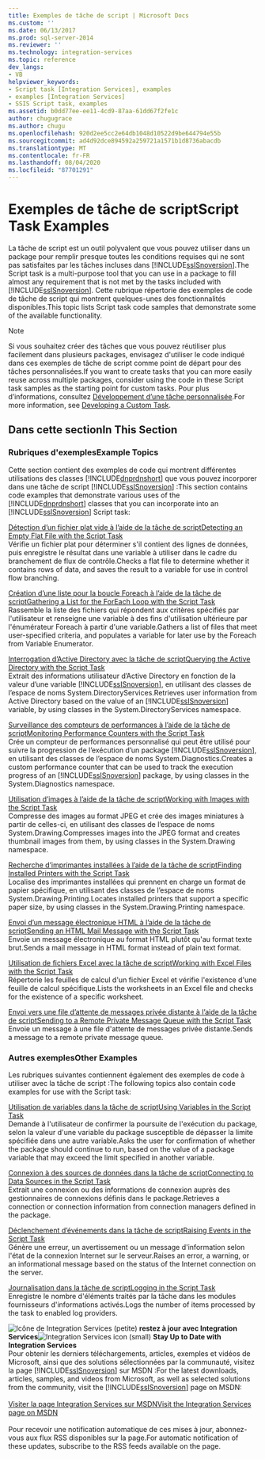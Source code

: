 ```yaml
---
title: Exemples de tâche de script | Microsoft Docs
ms.custom: ''
ms.date: 06/13/2017
ms.prod: sql-server-2014
ms.reviewer: ''
ms.technology: integration-services
ms.topic: reference
dev_langs:
- VB
helpviewer_keywords:
- Script task [Integration Services], examples
- examples [Integration Services]
- SSIS Script task, examples
ms.assetid: b0dd77ee-ee11-4cd9-87aa-61dd67f2fe1c
author: chugugrace
ms.author: chugu
ms.openlocfilehash: 920d2ee5cc2e64db1048d10522d9be644794e55b
ms.sourcegitcommit: ad4d92dce894592a259721a1571b1d8736abacdb
ms.translationtype: MT
ms.contentlocale: fr-FR
ms.lasthandoff: 08/04/2020
ms.locfileid: "87701291"
---
```

# <a name="script-task-examples"></a><span data-ttu-id="354a0-102">Exemples de tâche de script</span><span class="sxs-lookup"><span data-stu-id="354a0-102">Script Task Examples</span></span>
  <span data-ttu-id="354a0-103">La tâche de script est un outil polyvalent que vous pouvez utiliser dans un package pour remplir presque toutes les conditions requises qui ne sont pas satisfaites par les tâches incluses dans [!INCLUDE[ssISnoversion](../../includes/ssisnoversion-md.md)].</span><span class="sxs-lookup"><span data-stu-id="354a0-103">The Script task is a multi-purpose tool that you can use in a package to fill almost any requirement that is not met by the tasks included with [!INCLUDE[ssISnoversion](../../includes/ssisnoversion-md.md)].</span></span> <span data-ttu-id="354a0-104">Cette rubrique répertorie des exemples de code de tâche de script qui montrent quelques-unes des fonctionnalités disponibles.</span><span class="sxs-lookup"><span data-stu-id="354a0-104">This topic lists Script task code samples that demonstrate some of the available functionality.</span></span>  
  
> [!NOTE]  
>  <span data-ttu-id="354a0-105">Si vous souhaitez créer des tâches que vous pouvez réutiliser plus facilement dans plusieurs packages, envisagez d'utiliser le code indiqué dans ces exemples de tâche de script comme point de départ pour des tâches personnalisées.</span><span class="sxs-lookup"><span data-stu-id="354a0-105">If you want to create tasks that you can more easily reuse across multiple packages, consider using the code in these Script task samples as the starting point for custom tasks.</span></span> <span data-ttu-id="354a0-106">Pour plus d’informations, consultez [Développement d’une tâche personnalisée](../extending-packages-custom-objects/task/developing-a-custom-task.md).</span><span class="sxs-lookup"><span data-stu-id="354a0-106">For more information, see [Developing a Custom Task](../extending-packages-custom-objects/task/developing-a-custom-task.md).</span></span>  
  
## <a name="in-this-section"></a><span data-ttu-id="354a0-107">Dans cette section</span><span class="sxs-lookup"><span data-stu-id="354a0-107">In This Section</span></span>  
  
### <a name="example-topics"></a><span data-ttu-id="354a0-108">Rubriques d'exemples</span><span class="sxs-lookup"><span data-stu-id="354a0-108">Example Topics</span></span>  
 <span data-ttu-id="354a0-109">Cette section contient des exemples de code qui montrent différentes utilisations des classes [!INCLUDE[dnprdnshort](../../includes/dnprdnshort-md.md)] que vous pouvez incorporer dans une tâche de script [!INCLUDE[ssISnoversion](../../includes/ssisnoversion-md.md)] :</span><span class="sxs-lookup"><span data-stu-id="354a0-109">This section contains code examples that demonstrate various uses of the [!INCLUDE[dnprdnshort](../../includes/dnprdnshort-md.md)] classes that you can incorporate into an [!INCLUDE[ssISnoversion](../../includes/ssisnoversion-md.md)] Script task:</span></span>  
  
 [<span data-ttu-id="354a0-110">Détection d’un fichier plat vide à l’aide de la tâche de script</span><span class="sxs-lookup"><span data-stu-id="354a0-110">Detecting an Empty Flat File with the Script Task</span></span>](../extending-packages-scripting-task-examples/detecting-an-empty-flat-file-with-the-script-task.md)  
 <span data-ttu-id="354a0-111">Vérifie un fichier plat pour déterminer s'il contient des lignes de données, puis enregistre le résultat dans une variable à utiliser dans le cadre du branchement de flux de contrôle.</span><span class="sxs-lookup"><span data-stu-id="354a0-111">Checks a flat file to determine whether it contains rows of data, and saves the result to a variable for use in control flow branching.</span></span>  
  
 [<span data-ttu-id="354a0-112">Création d’une liste pour la boucle Foreach à l’aide de la tâche de script</span><span class="sxs-lookup"><span data-stu-id="354a0-112">Gathering a List for the ForEach Loop with the Script Task</span></span>](../extending-packages-scripting-task-examples/gathering-a-list-for-the-foreach-loop-with-the-script-task.md)  
 <span data-ttu-id="354a0-113">Rassemble la liste des fichiers qui répondent aux critères spécifiés par l'utilisateur et renseigne une variable à des fins d'utilisation ultérieure par l'énumérateur Foreach à partir d'une variable.</span><span class="sxs-lookup"><span data-stu-id="354a0-113">Gathers a list of files that meet user-specified criteria, and populates a variable for later use by the Foreach from Variable Enumerator.</span></span>  
  
 [<span data-ttu-id="354a0-114">Interrogation d’Active Directory avec la tâche de script</span><span class="sxs-lookup"><span data-stu-id="354a0-114">Querying the Active Directory with the Script Task</span></span>](../extending-packages-scripting-task-examples/querying-the-active-directory-with-the-script-task.md)  
 <span data-ttu-id="354a0-115">Extrait des informations utilisateur d’Active Directory en fonction de la valeur d’une variable [!INCLUDE[ssISnoversion](../../includes/ssisnoversion-md.md)], en utilisant des classes de l’espace de noms System.DirectoryServices.</span><span class="sxs-lookup"><span data-stu-id="354a0-115">Retrieves user information from Active Directory based on the value of an [!INCLUDE[ssISnoversion](../../includes/ssisnoversion-md.md)] variable, by using classes in the System.DirectoryServices namespace.</span></span>  
  
 [<span data-ttu-id="354a0-116">Surveillance des compteurs de performances à l’aide de la tâche de script</span><span class="sxs-lookup"><span data-stu-id="354a0-116">Monitoring Performance Counters with the Script Task</span></span>](../extending-packages-scripting-task-examples/monitoring-performance-counters-with-the-script-task.md)  
 <span data-ttu-id="354a0-117">Crée un compteur de performances personnalisé qui peut être utilisé pour suivre la progression de l’exécution d’un package [!INCLUDE[ssISnoversion](../../includes/ssisnoversion-md.md)], en utilisant des classes de l’espace de noms System.Diagnostics.</span><span class="sxs-lookup"><span data-stu-id="354a0-117">Creates a custom performance counter that can be used to track the execution progress of an [!INCLUDE[ssISnoversion](../../includes/ssisnoversion-md.md)] package, by using classes in the System.Diagnostics namespace.</span></span>  
  
 [<span data-ttu-id="354a0-118">Utilisation d’images à l’aide de la tâche de script</span><span class="sxs-lookup"><span data-stu-id="354a0-118">Working with Images with the Script Task</span></span>](../extending-packages-scripting-task-examples/working-with-images-with-the-script-task.md)  
 <span data-ttu-id="354a0-119">Compresse des images au format JPEG et crée des images miniatures à partir de celles-ci, en utilisant des classes de l’espace de noms System.Drawing.</span><span class="sxs-lookup"><span data-stu-id="354a0-119">Compresses images into the JPEG format and creates thumbnail images from them, by using classes in the System.Drawing namespace.</span></span>  
  
 [<span data-ttu-id="354a0-120">Recherche d’imprimantes installées à l’aide de la tâche de script</span><span class="sxs-lookup"><span data-stu-id="354a0-120">Finding Installed Printers with the Script Task</span></span>](../extending-packages-scripting-task-examples/finding-installed-printers-with-the-script-task.md)  
 <span data-ttu-id="354a0-121">Localise des imprimantes installées qui prennent en charge un format de papier spécifique, en utilisant des classes de l’espace de noms System.Drawing.Printing.</span><span class="sxs-lookup"><span data-stu-id="354a0-121">Locates installed printers that support a specific paper size, by using classes in the System.Drawing.Printing namespace.</span></span>  
  
 [<span data-ttu-id="354a0-122">Envoi d’un message électronique HTML à l’aide de la tâche de script</span><span class="sxs-lookup"><span data-stu-id="354a0-122">Sending an HTML Mail Message with the Script Task</span></span>](../extending-packages-scripting-task-examples/sending-an-html-mail-message-with-the-script-task.md)  
 <span data-ttu-id="354a0-123">Envoie un message électronique au format HTML plutôt qu'au format texte brut.</span><span class="sxs-lookup"><span data-stu-id="354a0-123">Sends a mail message in HTML format instead of plain text format.</span></span>  
  
 [<span data-ttu-id="354a0-124">Utilisation de fichiers Excel avec la tâche de script</span><span class="sxs-lookup"><span data-stu-id="354a0-124">Working with Excel Files with the Script Task</span></span>](../extending-packages-scripting-task-examples/working-with-excel-files-with-the-script-task.md)  
 <span data-ttu-id="354a0-125">Répertorie les feuilles de calcul d'un fichier Excel et vérifie l'existence d'une feuille de calcul spécifique.</span><span class="sxs-lookup"><span data-stu-id="354a0-125">Lists the worksheets in an Excel file and checks for the existence of a specific worksheet.</span></span>  
  
 [<span data-ttu-id="354a0-126">Envoi vers une file d’attente de messages privée distante à l’aide de la tâche de script</span><span class="sxs-lookup"><span data-stu-id="354a0-126">Sending to a Remote Private Message Queue with the Script Task</span></span>](../extending-packages-scripting-task-examples/sending-to-a-remote-private-message-queue-with-the-script-task.md)  
 <span data-ttu-id="354a0-127">Envoie un message à une file d'attente de messages privée distante.</span><span class="sxs-lookup"><span data-stu-id="354a0-127">Sends a message to a remote private message queue.</span></span>  
  
### <a name="other-examples"></a><span data-ttu-id="354a0-128">Autres exemples</span><span class="sxs-lookup"><span data-stu-id="354a0-128">Other Examples</span></span>  
 <span data-ttu-id="354a0-129">Les rubriques suivantes contiennent également des exemples de code à utiliser avec la tâche de script :</span><span class="sxs-lookup"><span data-stu-id="354a0-129">The following topics also contain code examples for use with the Script task:</span></span>  
  
 [<span data-ttu-id="354a0-130">Utilisation de variables dans la tâche de script</span><span class="sxs-lookup"><span data-stu-id="354a0-130">Using Variables in the Script Task</span></span>](../extending-packages-scripting/task/using-variables-in-the-script-task.md)  
 <span data-ttu-id="354a0-131">Demande à l'utilisateur de confirmer la poursuite de l'exécution du package, selon la valeur d'une variable du package susceptible de dépasser la limite spécifiée dans une autre variable.</span><span class="sxs-lookup"><span data-stu-id="354a0-131">Asks the user for confirmation of whether the package should continue to run, based on the value of a package variable that may exceed the limit specified in another variable.</span></span>  
  
 [<span data-ttu-id="354a0-132">Connexion à des sources de données dans la tâche de script</span><span class="sxs-lookup"><span data-stu-id="354a0-132">Connecting to Data Sources in the Script Task</span></span>](../extending-packages-scripting/task/connecting-to-data-sources-in-the-script-task.md)  
 <span data-ttu-id="354a0-133">Extrait une connexion ou des informations de connexion auprès des gestionnaires de connexions définis dans le package.</span><span class="sxs-lookup"><span data-stu-id="354a0-133">Retrieves a connection or connection information from connection managers defined in the package.</span></span>  
  
 [<span data-ttu-id="354a0-134">Déclenchement d’événements dans la tâche de script</span><span class="sxs-lookup"><span data-stu-id="354a0-134">Raising Events in the Script Task</span></span>](../extending-packages-scripting/task/raising-events-in-the-script-task.md)  
 <span data-ttu-id="354a0-135">Génère une erreur, un avertissement ou un message d'information selon l'état de la connexion Internet sur le serveur.</span><span class="sxs-lookup"><span data-stu-id="354a0-135">Raises an error, a warning, or an informational message based on the status of the Internet connection on the server.</span></span>  
  
 [<span data-ttu-id="354a0-136">Journalisation dans la tâche de script</span><span class="sxs-lookup"><span data-stu-id="354a0-136">Logging in the Script Task</span></span>](../extending-packages-scripting/task/logging-in-the-script-task.md)  
 <span data-ttu-id="354a0-137">Enregistre le nombre d'éléments traités par la tâche dans les modules fournisseurs d'informations activés.</span><span class="sxs-lookup"><span data-stu-id="354a0-137">Logs the number of items processed by the task to enabled log providers.</span></span>  
  
<span data-ttu-id="354a0-138">![Icône de Integration Services (petite)](../media/dts-16.gif "Icône Integration Services (petite)")  **restez à jour avec Integration Services**</span><span class="sxs-lookup"><span data-stu-id="354a0-138">![Integration Services icon (small)](../media/dts-16.gif "Integration Services icon (small)")  **Stay Up to Date with Integration Services**</span></span><br /> <span data-ttu-id="354a0-139">Pour obtenir les derniers téléchargements, articles, exemples et vidéos de Microsoft, ainsi que des solutions sélectionnées par la communauté, visitez la page [!INCLUDE[ssISnoversion](../../includes/ssisnoversion-md.md)] sur MSDN :</span><span class="sxs-lookup"><span data-stu-id="354a0-139">For the latest downloads, articles, samples, and videos from Microsoft, as well as selected solutions from the community, visit the [!INCLUDE[ssISnoversion](../../includes/ssisnoversion-md.md)] page on MSDN:</span></span><br /><br /> [<span data-ttu-id="354a0-140">Visiter la page Integration Services sur MSDN</span><span class="sxs-lookup"><span data-stu-id="354a0-140">Visit the Integration Services page on MSDN</span></span>](https://go.microsoft.com/fwlink/?LinkId=136655)<br /><br /> <span data-ttu-id="354a0-141">Pour recevoir une notification automatique de ces mises à jour, abonnez-vous aux flux RSS disponibles sur la page.</span><span class="sxs-lookup"><span data-stu-id="354a0-141">For automatic notification of these updates, subscribe to the RSS feeds available on the page.</span></span>  
  
  
